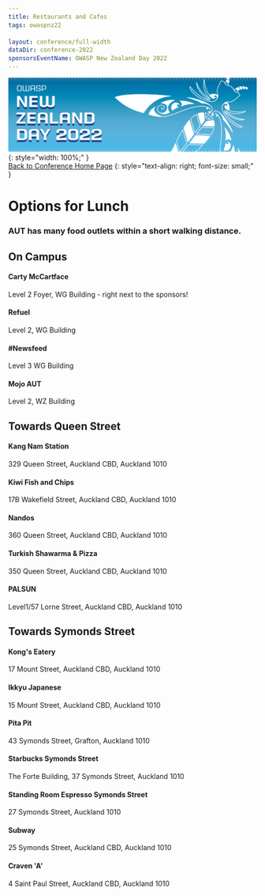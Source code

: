 ```yaml
---
title: Restaurants and Cafes
tags: owaspnz22

layout: conference/full-width
dataDir: conference-2022
sponsorsEventName: OWASP New Zealand Day 2022
---
```



[![Web Banner](/assets/images/2022_Banner_Graphic.jpg)](/conference/){: style="width: 100%;" }   
[Back to Conference Home Page](index.md)
{: style="text-align: right; font-size: small;" }

# Options for Lunch

### AUT has many food outlets within a short walking distance.

## On Campus

#### Carty McCartface

Level 2 Foyer, WG Building - right next to the sponsors!

#### Refuel

Level 2, WG Building

#### #Newsfeed

Level 3 WG Building

#### Mojo AUT

Level 2, WZ Building

## Towards Queen Street

#### Kang Nam Station

329 Queen Street, Auckland CBD, Auckland 1010

#### Kiwi Fish and Chips

17B Wakefield Street, Auckland CBD, Auckland 1010

#### Nandos

360 Queen Street, Auckland CBD, Auckland 1010

#### Turkish Shawarma & Pizza

350 Queen Street, Auckland CBD, Auckland 1010

#### PALSUN

Level1/57 Lorne Street, Auckland CBD, Auckland 1010

## Towards Symonds Street

#### Kong's Eatery

17 Mount Street, Auckland CBD, Auckland 1010

#### Ikkyu Japanese

15 Mount Street, Auckland CBD, Auckland 1010

#### Pita Pit

43 Symonds Street, Grafton, Auckland 1010

#### Starbucks Symonds Street

The Forte Building, 37 Symonds Street, Auckland 1010

#### Standing Room Espresso Symonds Street

27 Symonds Street, Auckland 1010

#### Subway

25 Symonds Street, Auckland CBD, Auckland 1010

#### Craven 'A'

4 Saint Paul Street, Auckland CBD, Auckland 1010





